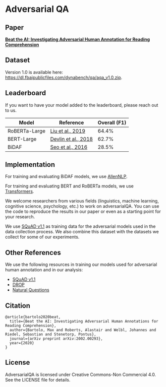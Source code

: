 # Adversarial QA

## Paper
[**Beat the AI: Investigating Adversarial Human Annotation for Reading Comprehension**](https://arxiv.org/abs/2002.00293)

## Dataset
Version 1.0 is available here: https://dl.fbaipublicfiles.com/dynabench/qa/aqa_v1.0.zip.

## Leaderboard

If you want to have your model added to the leaderboard, please reach out to us.

Model | Reference | Overall (F1)
---|---|---
RoBERTa-Large | [Liu et al., 2019](https://arxiv.org/abs/1907.11692) | 64.4%
BERT-Large | [Devlin et al., 2018](https://arxiv.org/abs/1810.04805) | 62.7%
BiDAF | [Seo et al., 2016](https://arxiv.org/abs/1611.01603) | 28.5%

## Implementation

For training and evaluating BiDAF models, we use [AllenNLP](https://allennlp.org/).

For training and evaluating BERT and RoBERTa models, we use [Transformers](https://huggingface.co/transformers/).

We welcome researchers from various fields (linguistics, machine learning, cognitive science, psychology, etc.) to work on adversarialQA.
You can use the code to reproduce the results in our paper or even as a starting point for your research.

We use [SQuAD v1.1](https://arxiv.org/abs/1606.05250) as training data for the adversarial models used in the data collection process. We also combine this dataset with the datasets we collect for some of our experiments.


## Other References

We use the following resources in training our models used for adversarial human annotation and in our analysis:
- [SQuAD v1.1](https://arxiv.org/abs/1606.05250)
- [DROP](https://arxiv.org/abs/1903.00161)
- [Natural Questions](https://research.google/pubs/pub47761/)


## Citation
```
@article{bartolo2020beat,
  title={Beat the AI: Investigating Adversarial Human Annotations for Reading Comprehension},
  author={Bartolo, Max and Roberts, Alastair and Welbl, Johannes and Riedel, Sebastian and Stenetorp, Pontus},
  journal={arXiv preprint arXiv:2002.00293},
  year={2020}
}
```

## License
AdversarialQA is licensed under Creative Commons-Non Commercial 4.0. See the LICENSE file for details.

